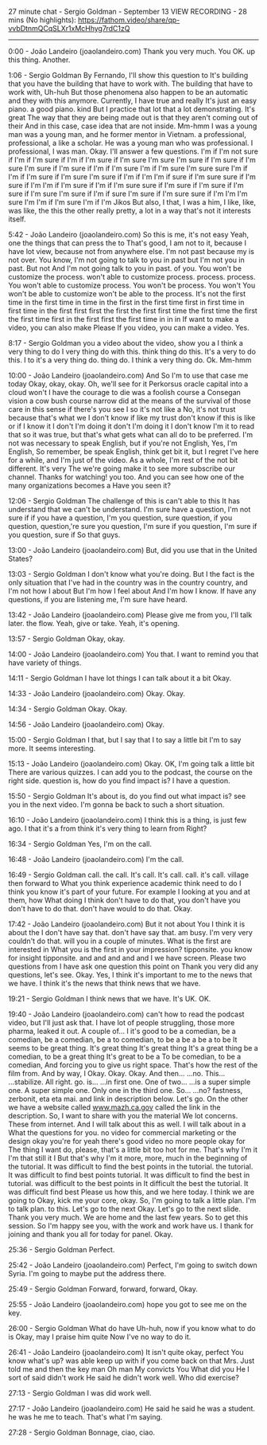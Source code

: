 27 minute chat - Sergio Goldman - September 13
VIEW RECORDING - 28 mins (No highlights): https://fathom.video/share/qp-vvbDtnmQCqSLXr1xMcHhyg7rdC1zQ

---

0:00 - João Landeiro (joaolandeiro.com)
  Thank you very much. You OK. up this thing. Another.

1:06 - Sergio Goldman
  By Fernando, I'll show this question to It's building that you have the building that have to work with. The building that have to work with, Uh-huh  But those phenomena also happen to be an automatic and they with this anymore. Currently, I have true and really It's just an easy piano.  a good piano. kind But I practice that lot that a lot demonstrating. It's great The way that they are being made out is that they aren't coming out of their And in this case, case idea that are not inside.  Mm-hmm I was a young man was a young man, and he former mentor in Vietnam. a professional, professional, a like a scholar.  He was a young man who was professional. I professional, I was man. Okay. I'll answer a few questions. I'm if I'm not sure if I'm if I'm sure if I'm if I'm sure if I'm sure I'm sure I'm sure if I'm sure if I'm sure I'm sure if I'm sure if I'm if I'm sure I'm if I'm sure I'm sure sure I'm if I'm if I'm sure if I'm sure I'm sure if I'm if I'm I'm if sure if I'm sure sure if I'm sure if I'm I'm if I'm sure if I'm if I'm sure sure if I'm sure if I'm sure if I'm sure if I'm sure I'm sure if I'm if sure I'm sure if I'm sure sure if I'm I'm I'm sure I'm I'm if I'm sure I'm if I'm Jikos  But also, I that, I was a him, I like, like, was like, the this the other really pretty, a lot in a way that's not it interests itself.

5:42 - João Landeiro (joaolandeiro.com)
  So this is me, it's not easy Yeah, one the things that can press the to That's good, I am not to it, because I have lot view, because not from anywhere else.  I'm not past because my is not over. You know, I'm not going to talk to you in past but I'm not you in past.  But not And I'm not going talk to you in past. of you. You won't be customize the process. won't able to customize process.  process. process. You won't able to customize process. You won't be process. You won't You won't be able to customize won't be able to the process.  It's not the first time in the first time in time in the first in the first time first in first time in first time in the first first first the first the first first time the first time the first the first time first in the first first the first time in in in  If want to make a video, you can also make Please If you video, you can make a video. Yes.

8:17 - Sergio Goldman
  you a video about the video, show you a I think a very thing to do I very thing do with this.  think thing do this. It's a very to do this. I to it's a very thing do. thing do. I think a very thing do.  Ok. Mm-hmm

10:00 - João Landeiro (joaolandeiro.com)
  And So I'm to use that case me today Okay, okay, okay. Oh, we'll see for it Perkorsus oracle capital into a cloud won't I have the courage to die was a foolish course a Consegan vision a cow bush course narrow did at the means of the survival of those care in this sense if there's you see I so it's not like a No, it's not trust because that's what we I don't know if like my trust don't know if this is like or if I know it I don't I'm doing it don't I'm doing it I don't know I'm it to read that so it was true, but that's what gets what can all do to be preferred.  I'm not was necessary to speak English, but if you're not English, Yes, I'm English, So remember, be speak English, think get bit it, but I regret I've here for a while, and I'm just of the video.  As a whole, I'm rest of the not bit different. It's very The we're going make it to see more subscribe our channel.  Thanks for watching! you too. And you can see how one of the many organizations becomes a Have you seen it?

12:06 - Sergio Goldman
  The challenge of this is can't able to this It has understand that we can't be understand. I'm sure have a question, I'm not sure if if you have a question, I'm you question, sure question, if you question, question,'re sure you question, I'm sure if you question, I'm sure if you question, sure if So that guys.

13:00 - João Landeiro (joaolandeiro.com)
  But, did you use that in the United States?

13:03 - Sergio Goldman
  I don't know what you're doing. But I the fact is the only situation that I've had in the country was in the country country, and I'm not how I about But I'm how I feel about And I'm how I know.  If have any questions, if you are listening me, I'm sure have heard.

13:42 - João Landeiro (joaolandeiro.com)
  Please give me from you, I'll talk later. the flow. Yeah, give or take. Yeah, it's opening.

13:57 - Sergio Goldman
  Okay, okay.

14:00 - João Landeiro (joaolandeiro.com)
  You that. I want to remind you that have variety of things.

14:11 - Sergio Goldman
  I have lot things I can talk about it a bit Okay.

14:33 - João Landeiro (joaolandeiro.com)
  Okay. Okay.

14:34 - Sergio Goldman
  Okay. Okay.

14:56 - João Landeiro (joaolandeiro.com)
  Okay.

15:00 - Sergio Goldman
  I that, but I say that I to say a little bit I'm to say more. It seems interesting.

15:13 - João Landeiro (joaolandeiro.com)
  Okay. OK, I'm going talk a little bit There are various quizzes. I can add you to the podcast, the course on the right side.  question is, how do you find impact is? I have a question.

15:50 - Sergio Goldman
  It's about is, do you find out what impact is? see you in the next video. I'm gonna be back to such a short situation.

16:10 - João Landeiro (joaolandeiro.com)
  I think this is a thing, is just few ago. I that it's a from think it's very thing to learn from Right?

16:34 - Sergio Goldman
  Yes, I'm on the call.

16:48 - João Landeiro (joaolandeiro.com)
  I'm the call.

16:49 - Sergio Goldman
  call. the call. It's call. It's call. call. it's call. village then forward to What you think experience academic think need to do I think you know it's part of your future.  For example I looking at you and at them, how What doing I think don't have to do that, you don't have you don't have to do that.  don't have would to do that. Okay.

17:42 - João Landeiro (joaolandeiro.com)
  But it not about You I think it is about the I don't have say that. don't have say that.  am busy. I'm very very couldn't do that. will you in a couple of minutes. What is the first are interested in What you is the first in your impression?  tipponsite. you know for insight tipponsite. and and and and and I we have screen. Please two questions from I have ask one question this point on Thank you very did any questions, let's see.  Okay. Yes, I think it's important to me to the news that we have. I think it's the news that think news that we have.

19:21 - Sergio Goldman
  I think news that we have. It's UK. OK.

19:40 - João Landeiro (joaolandeiro.com)
  can't how to read the podcast video, but I'll just ask that. I have lot of people struggling, those more pharma, leaked it out.  A couple of... I it's good to be a comedian, be a comedian, be a comedian, be a to comedian, to be a be a be a to be It seems to be great thing.  It's great thing It's great thing It's a great thing be a comedian, to be a great thing It's great to be a To be comedian, to be a comedian, And forcing you to give us right space.  That's how the rest of the film from. And by way, I Okay. Okay. Okay. And then... ...no. This... ...stabilize.  All right. go. is... ...in first one. One of two... ...is a super simple one. A super simple one. Only one in the third one.  So... ...no? fastness, zerbonit, eta eta mai. and link in description below. Let's go. On the other we have a website called www.mazh.ca.gov called the link in the description.  So, I want to share with you the material We lot concerns. These from internet. And I will talk about this as well.  I will talk about in a What the questions for you. no video for commercial marketing or the design okay you're for yeah there's good video no more people okay for  The thing I want do, please, that's a little bit too hot for me. That's why I'm it I'm that still it I But that's why I'm it more, more, much in the beginning of the tutorial.  It was difficult to find the best points in the tutorial. the tutorial. It was difficult to find best points tutorial.  It was difficult to find the best in tutorial. was difficult to the best points in It difficult the best the tutorial.  It was difficult find best Please us how this, and we here today. I think we are going to Okay, kick me your core, okay.  So, I'm going to talk a little plan. I'm to talk plan. to this. Let's go to the next Okay.  Let's go to the next slide. Thank you very much. We are home and the last few years. So to get this session.  So I'm happy see you, with the work and work have us. I thank for joining and thank you all for today for panel.  Okay.

25:36 - Sergio Goldman
  Perfect.

25:42 - João Landeiro (joaolandeiro.com)
  Perfect, I'm going to switch down Syria. I'm going to maybe put the address there.

25:49 - Sergio Goldman
  Forward, forward, forward, Okay.

25:55 - João Landeiro (joaolandeiro.com)
  hope you got to see me on the key.

26:00 - Sergio Goldman
  What do have Uh-huh, now if you know what to do is Okay, may I praise him quite Now I've no way to do it.

26:41 - João Landeiro (joaolandeiro.com)
  It isn't quite okay, perfect You know what's up? was able keep up with if you come back on that Mrs.  Just told me and then the key man Oh man My convicts You What did you He I sort of said didn't work He said he didn't work well.  Who did exercise?

27:13 - Sergio Goldman
  I was did work well.

27:17 - João Landeiro (joaolandeiro.com)
  He said he said he was a student. he was he me to teach. That's what I'm saying.

27:28 - Sergio Goldman
  Bonnage, ciao, ciao.